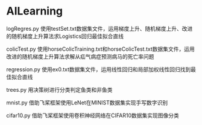 # AILearning
logRegres.py  使用testSet.txt数据集文件，运用梯度上升、随机梯度上升、改进的随机梯度上升算法求Logistics回归最佳拟合直线

colicTest.py  使用horseColicTraining.txt和horseColicTest.txt数据集文件，运用改进的随机梯度上升算法求解从疝气病症预测病马的死亡率问题

regression.py  使用ex0.txt数据集文件，运用线性回归和局部加权线性回归找到最佳拟合直线

trees.py  用决策树进行分类判定鱼类和非鱼类

mnist.py  借助飞桨框架使用LeNet在MINIST数据集实现手写数字识别

cifar10.py  借助飞桨框架使用卷积神经网络在CIFAR10数据集实现图像分类
